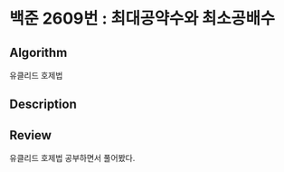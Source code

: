 # 백준 2609번 : 최대공약수와 최소공배수 

## Algorithm

유클리드 호제법

## Description



## Review

유클리드 호제법 공부하면서 풀어봤다.